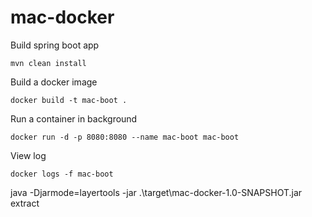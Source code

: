 # mac-docker

Build spring boot app
```
mvn clean install
```

Build a docker image
```
docker build -t mac-boot .
```

Run a container in background
```
docker run -d -p 8080:8080 --name mac-boot mac-boot
```

View log
```
docker logs -f mac-boot
```


java -Djarmode=layertools -jar .\target\mac-docker-1.0-SNAPSHOT.jar extract
